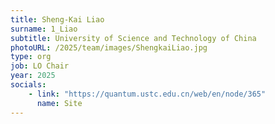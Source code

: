 ```yaml
---
title: Sheng-Kai Liao
surname: 1_Liao
subtitle: University of Science and Technology of China
photoURL: /2025/team/images/ShengkaiLiao.jpg
type: org
job: LO Chair
year: 2025
socials:
    - link: "https://quantum.ustc.edu.cn/web/en/node/365"
      name: Site
---
```

